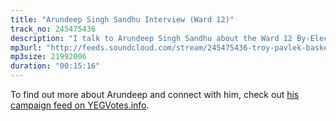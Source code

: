 ```yaml
---
title: "Arundeep Singh Sandhu Interview (Ward 12)"
track_no: 245475436
description: "I talk to Arundeep Singh Sandhu about the Ward 12 By-Election and his policies"
mp3url: "http://feeds.soundcloud.com/stream/245475436-troy-pavlek-basket-of-yegs-arundeep-singh-sandhu-ward-12-interview.mp3"
mp3size: 21992006
duration: "00:15:16"
---
```


To find out more about Arundeep and connect with him, check out [his campaign feed on YEGVotes.info](https://yegvotes.info/candidate/arundeep%20singhsandhu).
